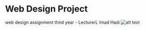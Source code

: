 # Web Design Project
web design assignment third year - LecturerL Imad Hadi
![alt text](webassignment-screenshots/blob/master/1-min.jpg)
